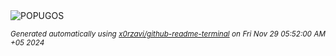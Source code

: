 <div align="justify">
<picture>
    <source media="(prefers-color-scheme: dark)" srcset="https://i.ibb.co/1vvcQWL/output-gif.gif">
    <source media="(prefers-color-scheme: light)" srcset="https://i.ibb.co/1vvcQWL/output-gif.gif">
    <img alt="POPUGOS" src="https://i.ibb.co/1vvcQWL/output-gif.gif">
</picture>

<sub><i>Generated automatically using [x0rzavi/github-readme-terminal](https://github.com/x0rzavi/github-readme-terminal) on Fri Nov 29 05:52:00 AM +05 2024</i></sub>
</div>
